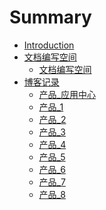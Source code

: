 # Summary

* [Introduction](README.md)
* [文档编写空间]()
    * [文档编写空间](_file/wen-dang-bian-xie-kong-jian.md)
* [博客记录]()
    * [产品_应用中心](_posts/2017-06-19-appcenter_app_platform.md)
    * [产品_1](_posts/2017-06-19-cloud_oper_mainte_platform.md)
    * [产品_2](_posts/2017-06-19-integration_api.md)
    * [产品_3](_posts/2017-06-19-integration_cloud_esb.md)
    * [产品_4](_posts/2017-06-19-integration_cloud_idm.md)
    * [产品_5](_posts/2017-06-19-integration_esb.md)
    * [产品_6](_posts/2017-06-19-integration_portal.md)
    * [产品_7](_posts/2017-06-20-appcenter_cloud_workbench.md)
    * [产品_8](_posts/2017-06-20-day_report_cxz.md)


